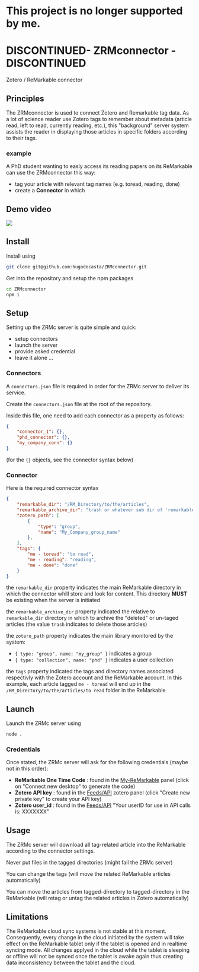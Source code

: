 # This project is no longer supported by me.
# DISCONTINUED- ZRMconnector -DISCONTINUED
Zotero / ReMarkable connector

## Principles

The ZRMconnector is used to connect Zotero and Remarkable tag data. As a lot of science reader use Zotero tags to remember about metadata (article read, left to read, currently reading, etc.), this "background" server system assists the reader in displaying those articles in specific folders according to their tags.

### example

A PhD student wanting to easly access its reading papers on its ReMarkable can use the ZRMconnector this way:

 - tag your article with relevant tag names (e.g. toread, reading, done)
 - create a **Connector** in which 

## Demo video

[![](https://img.youtube.com/vi/LV1IQmUHl_A/0.jpg)](https://www.youtube.com/watch?v=LV1IQmUHl_A)

## Install

Install using 
```bash
git clone git@github.com:hugodecasta/ZRMconnector.git
```

Get into the repository and setup the npm packages
```bash
cd ZRMconnector
npm i
```

## Setup

Setting up the ZRMc server is quite simple and quick:
 - setup connectors
 - launch the server
 - provide asked credential
 - leave it alone ...

### Connectors

A `connectors.json` file is required in order for the ZRMc server to deliver its service.

Create the `connectors.json` file at the root of the repository.

Inside this file, one need to add each connector as a property as follows:

```json
{
    "connector_1": {},
    "phd_connector": {},
    "my_company_conn": {}
}
```

(for the `{}` objects, see the connector syntax below)

### Connector

Here is the required connector syntax
```json
{
    "remarkable_dir": "/RM_Directory/to/the/articles",
    "remarkable_archive_dir": "trash or whatever sub dir of 'remarkable_dir'",
    "zotero_path": [
        {
            "type": "group",
            "name": "My_Company_group_name"
        },
    ],
    "tags": {
        "me - toread": "to read",
        "me - reading": "reading",
        "me - done": "done"
    }
}
```

the `remarkable_dir` property indicates the main ReMarkable directory in which the connector whill store and look for content. This directory **MUST** be existing when the server is initiated

the `remarkable_archive_dir` property indicated the relative to `remarkable_dir` directory in which to archive the "deleted" or un-taged articles (the value `trash` indicates to delete those articles)

the `zotero_path` property indicates the main library monitored by the system:
 - `{ type: "group", name: "my_group" }` indicates a group
 - `{ type: "collection", name: "phd" }` indicates a user collection

the `tags` property indicated the tags and directory names associated respectivly with the Zotero account and the ReMarkable account. In this example, each article tagged `me - toread` will end up in the `/RM_Directory/to/the/articles/to read` folder in the ReMarkable

## Launch

Launch the ZRMc server using 
```bash
node .
```

### Credentials

Once stated, the ZRMc server will ask for the following credentials (maybe not in this order):
 - **ReMarkable One Time Code** : found in the [My-ReMarkable](https://my.remarkable.com/list/desktop) panel (click on "Connect new desktop" to generate the code)
 - **Zotero API key** : found in the [Feeds/API](https://www.zotero.org/settings/keys) zotero panel (click "Create new private key" to create your API key)
 - **Zotero user_id** : found in the [Feeds/API](https://www.zotero.org/settings/keys) "Your userID for use in API calls is: XXXXXXX"

## Usage

The ZRMc server will download all tag-related article into the ReMarkable according to the connector settings.

Never put files in the tagged directories (might fail the ZRMc server)

You can change the tags (will move the related ReMarkable articles automatically)

You can move the articles from tagged-directory to tagged-directory in the ReMarkable (will retag or untag the related articles in Zotero automatically)

## Limitations

The ReMarkable cloud sync systems is not stable at this moment. Consequently, every change in the cloud initiated by the system will take effect on the ReMarkable tablet only if the tablet is opened and in realtime syncing mode. All changes applyed in the cloud while the tablet is sleeping or offline will not be synced once the tablet is awake again thus creating data inconsistency between the tablet and the cloud.
